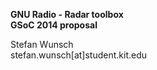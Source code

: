 **GNU Radio - Radar toolbox**  
**GSoC 2014 proposal**

Stefan Wunsch  
stefan.wunsch[at]student.kit.edu
